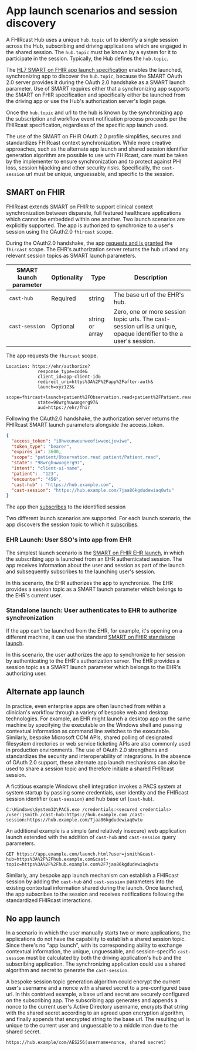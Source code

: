 
# App launch scenarios and session discovery

A FHIRcast Hub uses a unique `hub.topic` url to identify a single session across the Hub, subscribing and driving applications which are engaged in the shared session. The `hub.topic` must be known by a system for it to participate in the session. Typically, the Hub defines the `hub.topic`.

The [HL7 SMART on FHIR app launch specification](http://www.hl7.org/fhir/smart-app-launch) enables the launched, synchronizing app to discover the `hub.topic`, because the SMART OAuth 2.0 server provides it during the OAuth 2.0 handshake as a SMART launch parameter. Use of SMART requires either that a synchronizing app supports the SMART on FHIR specification and specifically either be launched from the driving app or use the Hub's authorization server's login page. 

Once the `hub.topic` and url to the hub is known by the synchronizing app the subscription and workflow event notification process proceeds per the FHIRcast specification, regardless of the specific app launch used. 

The use of the SMART on FHIR OAuth 2.0 profile simplifies, secures and standardizes FHIRcast context synchronization. While more creative approaches, such as the alternate app launch and shared session identifier generation algorithm are possible to use with FHIRcast, care must be taken by the implementer to ensure synchronization and to protect against PHI loss, session hijacking and other security risks. Specifically, the `cast-session` url must be unique, unguessable, and specific to the session. 


## SMART on FHIR

FHIRcast extends SMART on FHIR to support clinical context synchronization between disparate, full featured healthcare applications which cannot be embedded within one another. Two launch scenarios are explicitly supported. The app is authorized to synchronize to a user's session using the OAuth2.0 `fhircast` scope.

During the OAuth2.0 handshake, the app [requests and is granted](http://www.hl7.org/fhir/smart-app-launch/#2-ehr-evaluates-authorization-request-asking-for-end-user-input) the `fhircast` scope. The EHR's authorization server returns the hub url and any relevant session topics as SMART launch parameters. 

| SMART launch parameter | Optionality | Type | Description |
| --- | --- | --- | --- |
| `cast-hub` | Required | string | The base url of the EHR's hub. |
| `cast-session` | Optional | string or array | Zero, one or more session topic urls. The cast-session url is a unique, opaque identifier to the a user's session. |

The app requests the `fhircast` scope.

```
Location: https://ehr/authorize?
            response_type=code&
            client_id=app-client-id&
            redirect_uri=https%3A%2F%2Fapp%2Fafter-auth&
            launch=xyz123&
            scope=fhircast+launch+patient%2FObservation.read+patient%2FPatient.read+openid+profile&
            state=98wrghuwuogerg97&
            aud=https://ehr/fhir
```

Following the OAuth2.0 handshake, the authorization server returns the FHIRcast SMART launch parameters alongside the access_token.

```json
{
  "access_token": "i8hweunweunweofiwweoijewiwe",
  "token_type": "bearer",
  "expires_in": 3600,
  "scope": "patient/Observation.read patient/Patient.read",
  "state": "98wrghuwuogerg97",
  "intent": "client-ui-name",
  "patient":  "123",
  "encounter": "456",
  "cast-hub" : "https://hub.example.com",
  "cast-session": "https://hub.example.com/7jaa86kgdudewiaq0wtu"
}
```

The app then [subscribes](/#app-subscribes-to-session) to the identified session

Two different launch scenarios are supported. For each launch scenario, the app discovers the session topic to which it [subscribes](/#app-subscribes-to-session).


### EHR Launch: User SSO's into app from EHR

The simplest launch scenario is the [SMART on FHIR EHR launch](http://www.hl7.org/fhir/smart-app-launch/#ehr-launch-sequence), in which the subscribing app is launched from an EHR authenticated session. The app receives information about the user and session as part of the launch and subsequently subscribes to the launching user's session. 

In this scenario, the EHR authorizes the app to synchronize. The EHR provides a session topic as a SMART launch parameter which belongs to the EHR's current user. 

### Standalone launch: User authenticates to EHR to authorize synchronization

If the app can't be launched from the EHR, for example, it's opening on a different machine, it can use the standard [SMART on FHIR standalone launch](http://www.hl7.org/fhir/smart-app-launch/#standalone-launch-sequence). 

In this scenario, the user authorizes the app to synchronize to her session by authenticating to the EHR's authorization server. The EHR provides a session topic as a SMART launch parameter which belongs to the EHR's authorizing user. 

## Alternate app launch

In practice, even enterprise apps are often launched from within a clinician's workflow through a variety of bespoke web and desktop technologies. For example, an EHR might launch a desktop app on the same machine by specifying the executable on the Windows shell and passing contextual information as command line switches to the executable. Similarly, bespoke Microsoft COM APIs, shared polling of designated filesystem directories or web service ticketing APIs are also commonly used in production environments.  The use of OAuth 2.0 strengthens and standardizes the security and interoperability of integrations. In the absence of OAuth 2.0 support, these alternate app launch mechanisms can also be used to share a session topic and therefore initiate a shared FHIRcast session. 

A fictitious example Windows shell integration invokes a PACS system at system startup by passing some credentials, user identity and the FHIRcast session identifier (`cast-session`) and hub base url (`cast-hub`).

```
C:\Windows\System32\PACS.exe /credentials:<secured credentials> /user:jsmith /cast-hub:https://hub.example.com /cast-session:https://hub.example.com/7jaa86kgdudewiaq0wtu
```

An additional example is a simple (and relatively insecure) web application launch extended with the addition of `cast-hub` and `cast-session` query parameters.
```
GET https://app.example.com/launch.html?user=jsmith&cast-hub=https%3A%2F%2Fhub.example.com&cast-topic=https%3A%2F%2Fhub.example.com%2F7jaa86kgdudewiaq0wtu
```

Similarly, any bespoke app launch mechanism can establish a FHIRcast session by adding the `cast-hub` and `cast-session` parameters into the existing contextual information shared during the launch.  Once launched, the app subscribes to the session and receives notifications following the standardized FHIRcast interactions. 

## No app launch

In a scenario in which the user manually starts two or more applications, the applications do not have the capability to establish a shared session topic. Since there's no "app launch", with its corresponding ability to exchange contextual information, the unique, unguessable, and session-specific `cast-session` must be calculated by both the driving application's hub and the subscribing application. The synchronizing application could use a shared algorithm and secret to generate the `cast-session`. 

A bespoke session topic generation algorithm could encrypt the current user's username and a nonce with a shared secret to a pre-configured base url. In this contrived example, a base url and secret are securely configured on the subscribing app. The subscribing app generates and appends a nonce to the current user's Active Directory username, encrypts that string with the shared secret according to an agreed upon encryption algorithm, and finally appends that encrypted string to the base url. The resulting url is unique to the current user and unguessable to a middle man due to the shared secret.

```
https://hub.example/com/AES256(username+nonce, shared secret)
```

